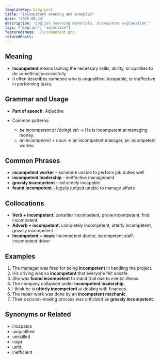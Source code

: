 ```yaml
---
templateKey: blog-post
title: "incompetent meaning and examples"
date: "2025-08-24"
description: "English learning materials; incompetent explanation."
tags: ["English", "adjective"]
featuredImage: ./incompetent.png
relatedPosts:
---
```


## Meaning

- **Incompetent** means lacking the necessary skills, ability, or qualities to do something successfully.
- It often describes someone who is unqualified, incapable, or ineffective in performing tasks.

## Grammar and Usage

- **Part of speech:** Adjective
- Common patterns:

  - _be incompetent at (doing) sth_ → He is incompetent at managing money.
  - _an incompetent + noun_ → an incompetent manager, an incompetent worker.

## Common Phrases

- **incompetent worker** – someone unable to perform job duties well
- **incompetent leadership** – ineffective management
- **grossly incompetent** – extremely incapable
- **found incompetent** – legally judged unable to manage affairs

## Collocations

- **Verb + incompetent**: consider incompetent, prove incompetent, find incompetent
- **Adverb + incompetent**: completely incompetent, utterly incompetent, grossly incompetent
- **Incompetent + noun**: incompetent doctor, incompetent staff, incompetent driver

## Examples

1. The manager was fired for being **incompetent** in handling the project.
2. His driving was so **incompetent** that everyone felt unsafe.
3. She was **found incompetent** to stand trial due to mental illness.
4. The company collapsed under **incompetent leadership**.
5. I think he is **utterly incompetent** at dealing with finances.
6. The repair work was done by an **incompetent mechanic**.
7. Their decision-making process was criticized as **grossly incompetent**.

## Synonyms or Related

- incapable
- unqualified
- unskilled
- inept
- unfit
- inefficient
